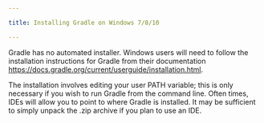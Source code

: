 ```yaml
---

title: Installing Gradle on Windows 7/8/10

---
```


Gradle has no automated installer. Windows users will need to follow the installation instructions for Gradle from their documentation <https://docs.gradle.org/current/userguide/installation.html>.

The installation involves editing your user PATH variable; this is only necessary if you wish to run Gradle from the command line. Often times, IDEs will allow you to point to where Gradle is installed. It may be sufficient to simply unpack the .zip archive if you plan to use an IDE.
